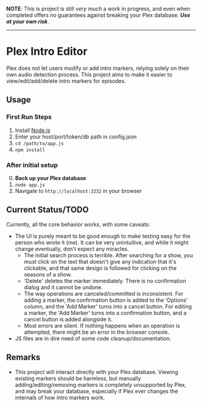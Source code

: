 **NOTE**: This is project is still _very much_ a work in progress, and even when completed offers no guarantees against breaking your Plex database. **_Use at your own risk_**.

---

# Plex Intro Editor

Plex does not let users modify or add intro markers, relying solely on their own audio detection process. This project aims to make it easier to view/edit/add/delete intro markers for episodes.

## Usage

### First Run Steps
1. Install [Node.js](https://nodejs.org/en/)
1. Enter your host/port/token/db path in config.json
2. `cd /path/to/app.js`
3. `npm install`

### After initial setup
0. **Back up your Plex database**
2. `node app.js`
3. Navigate to `http://localhost:3232` in your browser

## Current Status/TODO

Currently, all the core behavior works, with some caveats:

* The UI is purely meant to be good enough to make testing easy for the person who wrote it (me). It can be very unintuitive, and while it might change eventually, don't expect any miracles.
  * The initial search process is terrible. After searching for a show, you must click on the text that doesn't give any indication that it's clickable, and that same design is followed for clicking on the seasons of a show.
  * 'Delete' deletes the marker immediately. There is no confirmation dialog and it cannot be undone.
  * The way operations are canceled/committed is inconsistent. For adding a marker, the confirmation button is added to the 'Options' column, and the 'Add Marker' turns into a cancel button. For editing a marker, the 'Add Marker' turns into a confirmation button, and a cancel button is added alongside it.
  * Most errors are silent. If nothing happens when an operation is attempted, there might be an error in the browser console.
* JS files are in dire need of some code cleanup/documentation.

## Remarks

* This project will interact directly with your Plex database. Viewing existing markers should be harmless, but manually adding/editing/removing markers is completely unsupported by Plex, and may break your database, especially if Plex ever changes the internals of how intro markers work.